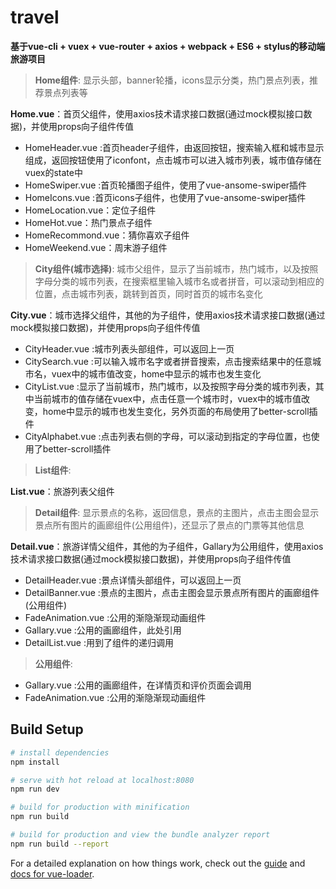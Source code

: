# travel

**基于vue-cli + vuex + vue-router + axios + webpack + ES6 + stylus的移动端旅游项目**  

>**Home组件**: 显示头部，banner轮播，icons显示分类，热门景点列表，推荐景点列表等

**Home.vue**：首页父组件，使用axios技术请求接口数据(通过mock模拟接口数据)，并使用props向子组件传值

 - HomeHeader.vue :首页header子组件，由返回按钮，搜索输入框和城市显示组成，返回按钮使用了iconfont，点击城市可以进入城市列表，城市值存储在vuex的state中
 - HomeSwiper.vue :首页轮播图子组件，使用了vue-ansome-swiper插件
 - HomeIcons.vue :首页icons子组件，也使用了vue-ansome-swiper插件
 - HomeLocation.vue：定位子组件
 - HomeHot.vue：热门景点子组件
 - HomeRecommond.vue：猜你喜欢子组件
 - HomeWeekend.vue：周末游子组件


>**City组件(城市选择)**: 城市父组件，显示了当前城市，热门城市，以及按照字母分类的城市列表，在搜索框里输入城市名或者拼音，可以滚动到相应的位置，点击城市列表，跳转到首页，同时首页的城市名变化

**City.vue**：城市选择父组件，其他的为子组件，使用axios技术请求接口数据(通过mock模拟接口数据)，并使用props向子组件传值

 - CityHeader.vue :城市列表头部组件，可以返回上一页
 - CitySearch.vue :可以输入城市名字或者拼音搜索，点击搜索结果中的任意城市名，vuex中的城市值改变，home中显示的城市也发生变化
 - CityList.vue :显示了当前城市，热门城市，以及按照字母分类的城市列表，其中当前城市的值存储在vuex中，点击任意一个城市时，vuex中的城市值改变，home中显示的城市也发生变化，另外页面的布局使用了better-scroll插件
 - CityAlphabet.vue :点击列表右侧的字母，可以滚动到指定的字母位置，也使用了better-scroll插件


>**List组件**:

**List.vue**：旅游列表父组件

 
>**Detail组件**: 显示景点的名称，返回信息，景点的主图片，点击主图会显示景点所有图片的画廊组件(公用组件)，还显示了景点的门票等其他信息

**Detail.vue**：旅游详情父组件，其他的为子组件，Gallary为公用组件，使用axios技术请求接口数据(通过mock模拟接口数据)，并使用props向子组件传值

 - DetailHeader.vue :景点详情头部组件，可以返回上一页
 - DetailBanner.vue :景点的主图片，点击主图会显示景点所有图片的画廊组件(公用组件)
 - FadeAnimation.vue :公用的渐隐渐现动画组件
 - Gallary.vue :公用的画廊组件，此处引用
 - DetailList.vue :用到了组件的递归调用


 >**公用组件**:

 - Gallary.vue :公用的画廊组件，在详情页和评价页面会调用
 - FadeAnimation.vue :公用的渐隐渐现动画组件

## Build Setup

``` bash
# install dependencies
npm install

# serve with hot reload at localhost:8080
npm run dev

# build for production with minification
npm run build

# build for production and view the bundle analyzer report
npm run build --report
```

For a detailed explanation on how things work, check out the [guide](http://vuejs-templates.github.io/webpack/) and [docs for vue-loader](http://vuejs.github.io/vue-loader).
